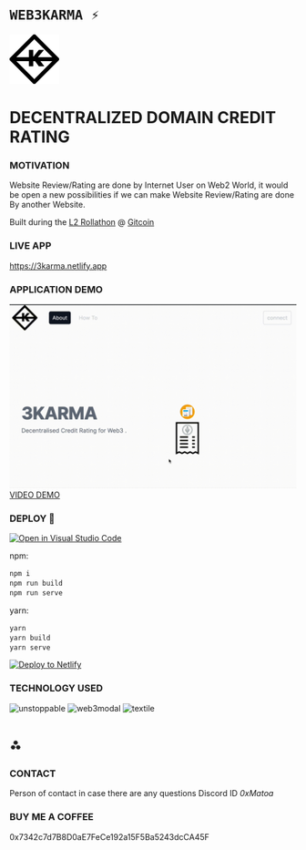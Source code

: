 # `WEB3KARMA ⚡`

![karma](public/karma.png)

# DECENTRALIZED DOMAIN CREDIT RATING


### MOTIVATION
Website Review/Rating are done by Internet User on Web2 World, it would be open a new possibilities if we can make Website Review/Rating are done By another Website. 

Built during the [L2 Rollathon](https://gitcoin.co/hackathon/Rollathon/) @ [Gitcoin](https://gitcoin.co)


### LIVE APP
https://3karma.netlify.app

### APPLICATION DEMO
![karma](public/demo.gif)
[VIDEO DEMO](https://drive.google.com/open?id=1iJzFy3KqWDkAgFXH16wTGZ8xM-ZbVGs8&authuser=raqrobby%40gmail.com&usp=drive_fs)


### DEPLOY  🚀

[![Open in Visual Studio Code](https://open.vscode.dev/badges/open-in-vscode.svg)](https://open.vscode.dev/byre54/3karma)

npm:
```sh
npm i
npm run build
npm run serve
```

yarn:
```sh
yarn
yarn build
yarn serve
```

[![Deploy to Netlify](https://www.netlify.com/img/deploy/button.svg)](https://app.netlify.com/start/deploy?repository=https://github.com/byre54/3karma)


### TECHNOLOGY USED

![unstoppable](https://docs.unstoppabledomains.com/images/logo.png)
![web3modal](https://web3modal.com/static/media/web3modal-logo.d8a1141a.png)
![textile](https://s4-recruiting.cdn.greenhouse.io/external_greenhouse_job_boards/logos/400/243/500/resized/logobig.png?1620841164)
# ⁂




### CONTACT
Person of contact in case there are any questions
Discord ID *0xMatoa*

### BUY ME A COFFEE
0x7342c7d7B8D0aE7FeCe192a15F5Ba5243dcCA45F

